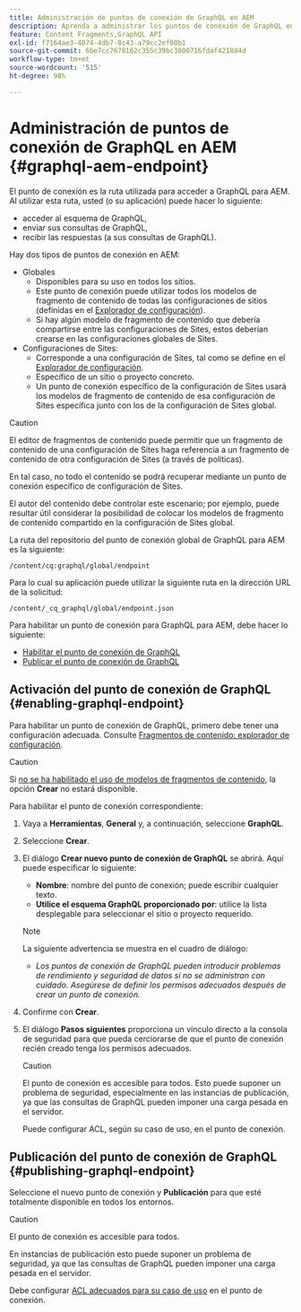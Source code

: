 ```yaml
---
title: Administración de puntos de conexión de GraphQL en AEM
description: Aprenda a administrar los puntos de conexión de GraphQL en Adobe Experience Manager as a Cloud Service para la entrega de contenido sin encabezado.
feature: Content Fragments,GraphQL API
exl-id: f7164ae3-4074-4db7-8c43-a79cc2ef00b1
source-git-commit: 6be7cc7678162c355c39bc3000716fdaf421884d
workflow-type: tm+mt
source-wordcount: '515'
ht-degree: 98%

---
```


# Administración de puntos de conexión de GraphQL en AEM {#graphql-aem-endpoint}

El punto de conexión es la ruta utilizada para acceder a GraphQL para AEM. Al utilizar esta ruta, usted (o su aplicación) puede hacer lo siguiente:

* acceder al esquema de GraphQL,
* enviar sus consultas de GraphQL,
* recibir las respuestas (a sus consultas de GraphQL).

Hay dos tipos de puntos de conexión en AEM:

* Globales
   * Disponibles para su uso en todos los sitios.
   * Este punto de conexión puede utilizar todos los modelos de fragmento de contenido de todas las configuraciones de sitios (definidas en el [Explorador de configuración](/help/sites-cloud/administering/content-fragments/content-fragments-configuration-browser.md#enable-content-fragment-functionality-in-configuration-browser)).
   * Si hay algún modelo de fragmento de contenido que debería compartirse entre las configuraciones de Sites, estos deberían crearse en las configuraciones globales de Sites.
* Configuraciones de Sites:
   * Corresponde a una configuración de Sites, tal como se define en el [Explorador de configuración](/help/sites-cloud/administering/content-fragments/content-fragments-configuration-browser.md#enable-content-fragment-functionality-in-configuration-browser).
   * Específico de un sitio o proyecto concreto.
   * Un punto de conexión específico de la configuración de Sites usará los modelos de fragmento de contenido de esa configuración de Sites específica junto con los de la configuración de Sites global.

>[!CAUTION]
>
>El editor de fragmentos de contenido puede permitir que un fragmento de contenido de una configuración de Sites haga referencia a un fragmento de contenido de otra configuración de Sites (a través de políticas).
>
>En tal caso, no todo el contenido se podrá recuperar mediante un punto de conexión específico de configuración de Sites.
>
>El autor del contenido debe controlar este escenario; por ejemplo, puede resultar útil considerar la posibilidad de colocar los modelos de fragmento de contenido compartido en la configuración de Sites global.

La ruta del repositorio del punto de conexión global de GraphQL para AEM es la siguiente:

`/content/cq:graphql/global/endpoint`

Para lo cual su aplicación puede utilizar la siguiente ruta en la dirección URL de la solicitud:

`/content/_cq_graphql/global/endpoint.json`

Para habilitar un punto de conexión para GraphQL para AEM, debe hacer lo siguiente:

* [Habilitar el punto de conexión de GraphQL](#enabling-graphql-endpoint)
* [Publicar el punto de conexión de GraphQL](#publishing-graphql-endpoint)

## Activación del punto de conexión de GraphQL {#enabling-graphql-endpoint}

Para habilitar un punto de conexión de GraphQL, primero debe tener una configuración adecuada. Consulte [Fragmentos de contenido: explorador de configuración](/help/sites-cloud/administering/content-fragments/content-fragments-configuration-browser.md).

>[!CAUTION]
>
>Si [no se ha habilitado el uso de modelos de fragmentos de contenido](/help/sites-cloud/administering/content-fragments/content-fragments-configuration-browser.md), la opción **Crear** no estará disponible.

Para habilitar el punto de conexión correspondiente:

1. Vaya a **Herramientas**, **General** y, a continuación, seleccione **GraphQL**.
1. Seleccione **Crear**.
1. El diálogo **Crear nuevo punto de conexión de GraphQL** se abrirá. Aquí puede especificar lo siguiente:
   * **Nombre**: nombre del punto de conexión; puede escribir cualquier texto.
   * **Utilice el esquema GraphQL proporcionado por**: utilice la lista desplegable para seleccionar el sitio o proyecto requerido.

   >[!NOTE]
   >
   >La siguiente advertencia se muestra en el cuadro de diálogo:
   >
   >* *Los puntos de conexión de GraphQL pueden introducir problemas de rendimiento y seguridad de datos si no se administran con cuidado. Asegúrese de definir los permisos adecuados después de crear un punto de conexión.*


1. Confirme con **Crear**.
1. El diálogo **Pasos siguientes** proporciona un vínculo directo a la consola de seguridad para que pueda cerciorarse de que el punto de conexión recién creado tenga los permisos adecuados.

   >[!CAUTION]
   >
   >El punto de conexión es accesible para todos. Esto puede suponer un problema de seguridad, especialmente en las instancias de publicación, ya que las consultas de GraphQL pueden imponer una carga pesada en el servidor.
   >
   >Puede configurar ACL, según su caso de uso, en el punto de conexión.

## Publicación del punto de conexión de GraphQL {#publishing-graphql-endpoint}

Seleccione el nuevo punto de conexión y **Publicación** para que esté totalmente disponible en todos los entornos.

>[!CAUTION]
>
>El punto de conexión es accesible para todos.
>
>En instancias de publicación esto puede suponer un problema de seguridad, ya que las consultas de GraphQL pueden imponer una carga pesada en el servidor.
>
>Debe configurar [ACL adecuados para su caso de uso](/help/headless/security/permissions.md) en el punto de conexión.
